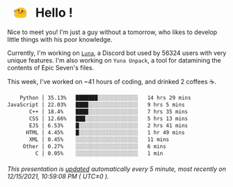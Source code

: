<h1>   <img src="./spoink.gif" style="vertical-align:middle;" width="30px">   Hello ! </h1>

Nice to meet you! I'm just a guy without a tomorrow, who likes to develop little things with his poor knowledge.

Currently, I'm working on <a href='https://github.com/Asgarrrr/Luna'>`Luna`</a>, a Discord bot used by 56324 users with very unique features. I'm also working on `Yuna Unpack`, a tool for datamining the contents of Epic Seven's files.

This week, I've worked on ~41 hours of coding, and drinked 2 coffees ☕.

```
    Python │ 35.13%   ███████░░░░░░░░░░░░░   14 hrs 29 mins
JavaScript │ 22.03%   ████░░░░░░░░░░░░░░░░   9 hrs 5 mins
       C++ │ 18.4%    ████░░░░░░░░░░░░░░░░   7 hrs 35 mins
       CSS │ 12.66%   ███░░░░░░░░░░░░░░░░░   5 hrs 13 mins
       EJS │ 6.53%    █░░░░░░░░░░░░░░░░░░░   2 hrs 41 mins
      HTML │ 4.45%    █░░░░░░░░░░░░░░░░░░░   1 hr 49 mins
       XML │ 0.45%    ░░░░░░░░░░░░░░░░░░░░   11 mins
     Other │ 0.27%    ░░░░░░░░░░░░░░░░░░░░   6 mins
         C │ 0.05%    ░░░░░░░░░░░░░░░░░░░░   1 min
```

###### This presentation is [updated](https://github.com/Asgarrrr) automatically every 5 minute, most recently on 12/15/2021, 10:59:08 PM ( UTC±0 ).